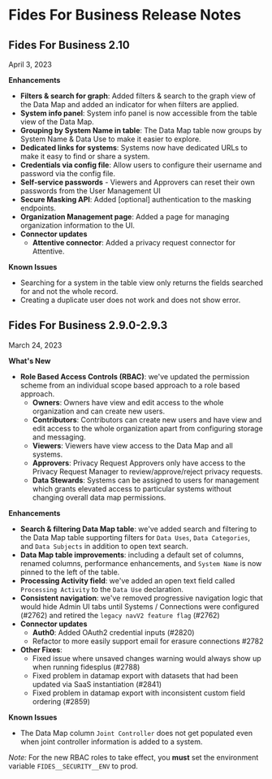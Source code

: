 # Fides For Business Release Notes 

## Fides For Business 2.10
April 3, 2023

**Enhancements**
- **Filters & search for graph**: Added filters & search to the graph view of the Data Map and added an indicator for when filters are applied.
- **System info panel**: System info panel is now accessible from the table view of the Data Map.
- **Grouping by System Name in table**: The Data Map table now groups by System Name & Data Use to make it easier to explore. 
- **Dedicated links for systems**: Systems now have dedicated URLs to make it easy to find or share a system.
- **Credentials via config file**: Allow users to configure their username and password via the config file.
- **Self-service passwords** - Viewers and Approvers can reset their own passwords from the User Management UI
- **Secure Masking API**: Added [optional] authentication to the masking endpoints. 
- **Organization Management page**: Added a page for managing organization information to the UI. 
- **Connector updates**
    - **Attentive connector**: Added a privacy request connector for Attentive.

**Known Issues**
- Searching for a system in the table view only returns the fields searched for and not the whole record.
- Creating a duplicate user does not work and does not show error.


## Fides For Business 2.9.0-2.9.3
March 24, 2023

**What's New**

- **Role Based Access Controls (RBAC)**: we've updated the permission scheme from an individual scope based approach to a role based approach.
    - **Owners**: Owners have view and edit access to the whole organization and can create new users.
    - **Contributors**: Contributors can create new users and have view and edit access to the whole organization apart from configuring storage and messaging.
    - **Viewers**: Viewers have view access to the Data Map and all systems.
    - **Approvers**: Privacy Request Approvers only have access to the Privacy Request Manager to review/approve/reject privacy requests.
    - **Data Stewards**: Systems can be assigned to users for management which grants elevated access to particular systems without changing overall data map permissions.

**Enhancements**
- **Search & filtering Data Map table**: we've added search and filtering to the Data Map table supporting filters for `Data Uses`, `Data Categories`, and `Data Subjects` in addition to open text search.
- **Data Map table improvements**: including a default set of columns, renamed columns, performance enhancements, and `System Name` is now pinned to the left of the table.
- **Processing Activity field**: we've added an open text field called `Processing Activity` to the `Data Use` declaration. 
- **Consistent navigation**: we've removed progressive navigation logic that would hide Admin UI tabs until Systems / Connections were configured (#2762) and retired the `legacy navV2 feature flag` (#2762)
- **Connector updates**
    - **Auth0**: Added OAuth2 credential inputs (#2820)
    - Refactor to more easily support email for erasure connections #2782
- **Other Fixes**: 
    - Fixed issue where unsaved changes warning would always show up when running fidesplus (#2788)
    - Fixed problem in datamap export with datasets that had been updated via SaaS instantiation (#2841)
    - Fixed problem in datamap export with inconsistent custom field ordering (#2859)

**Known Issues**
* The Data Map column `Joint Controller` does not get populated even when joint controller information is added to a system.


*Note:* For the new RBAC roles to take effect, you **must** set the environment variable `FIDES__SECURITY__ENV` to prod.

